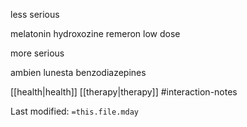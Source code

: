 less serious

melatonin
hydroxozine
remeron low dose

more serious

ambien
lunesta
benzodiazepines


[[health|health]]
[[therapy|therapy]]
#interaction-notes 


Last modified: `=this.file.mday`